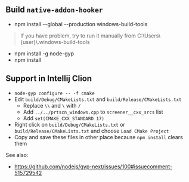 ## Build `native-addon-hooker`
* npm install --global --production windows-build-tools

> If you have problem,  try to run it manually from C:\Users\\{user}\\.windows-build-tools
* npm install -g node-gyp  
* npm install 

## Support in Intellij Clion
* `node-gyp configure -- -f cmake`
* Edit `build/Debug/CMakeLists.txt` and  `build/Release/CMakeLists.txt`
    * Replace `\\` and `\` with `/`
    * Add `../../prtscn_windows.cpp` to `screener__cxx_srcs` list
    * Add `set(CMAKE_CXX_STANDARD 17)`
* Right click on `build/Debug/CMakeLists.txt` or  `build/Release/CMakeLists.txt` and choose `Load CMake Project`
* Copy and save these files in other place because `npm install` clears them

See also:
* https://github.com/nodejs/gyp-next/issues/100#issuecomment-515729542

